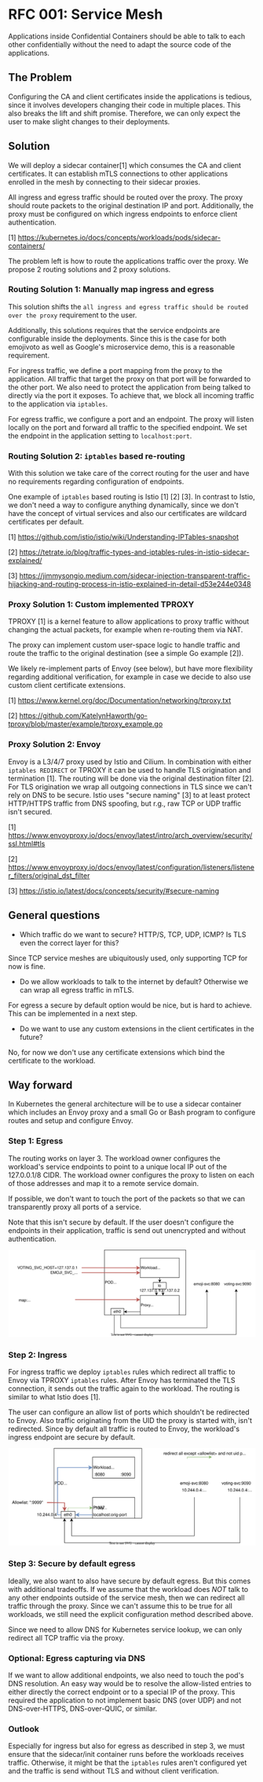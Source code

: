 # RFC 001: Service Mesh

Applications inside Confidential Containers should be able to talk to each other
confidentially without the need to adapt the source code of the applications.

## The Problem

Configuring the CA and client certificates inside the applications is tedious,
since it involves developers changing their code in multiple places.
This also breaks the lift and shift promise. Therefore, we can only expect the
user to make slight changes to their deployments.

## Solution

We will deploy a sidecar container[1] which consumes the CA and client certificates.
It can establish mTLS connections to other applications enrolled in the mesh
by connecting to their sidecar proxies.

All ingress and egress traffic should be routed over the proxy. The proxy should
route packets to the original destination IP and port.
Additionally, the proxy must be configured on which ingress endpoints to enforce
client authentication.

[1] <https://kubernetes.io/docs/concepts/workloads/pods/sidecar-containers/>

The problem left is how to route the applications traffic over the proxy.
We propose 2 routing solutions and 2 proxy solutions.

### Routing Solution 1: Manually map ingress and egress

This solution shifts the `all ingress and egress traffic should be routed over the proxy`
requirement to the user.

Additionally, this solutions requires that the service endpoints are configurable
inside the deployments. Since this is the case for both emojivoto as well as
Google's microservice demo, this is a reasonable requirement.

For ingress traffic, we define a port mapping from the proxy to the application.
All traffic that target the proxy on that port will be forwarded to the other port.
We also need to protect the application from being talked to directly via the port
it exposes. To achieve that, we block all incoming traffic to the application
via `iptables`.

For egress traffic, we configure a port and an endpoint. The proxy will listen
locally on the port and forward all traffic to the specified endpoint.
We set the endpoint in the application setting to `localhost:port`.

### Routing Solution 2: `iptables` based re-routing

With this solution we take care of the correct routing for the user and have
no requirements regarding configuration of endpoints.

One example of `iptables` based routing is Istio [1] [2] [3].
In contrast to Istio, we don't need a way to configure anything dynamically,
since we don't have the concept of virtual services and also our certificates
are wildcard certificates per default.

[1] <https://github.com/istio/istio/wiki/Understanding-IPTables-snapshot>

[2] <https://tetrate.io/blog/traffic-types-and-iptables-rules-in-istio-sidecar-explained/>

[3] <https://jimmysongio.medium.com/sidecar-injection-transparent-traffic-hijacking-and-routing-process-in-istio-explained-in-detail-d53e244e0348>

### Proxy Solution 1: Custom implemented TPROXY

TPROXY [1] is a kernel feature to allow applications to proxy traffic without
changing the actual packets, for example when re-routing them via NAT.

The proxy can implement custom user-space logic to handle traffic and
route the traffic to the original destination (see a simple Go example [2]).

We likely re-implement parts of Envoy (see below), but have more
flexibility regarding additional verification, for example in case we decide to also
use custom client certificate extensions.

[1] <https://www.kernel.org/doc/Documentation/networking/tproxy.txt>

[2] <https://github.com/KatelynHaworth/go-tproxy/blob/master/example/tproxy_example.go>

### Proxy Solution 2: Envoy

Envoy is a L3/4/7 proxy used by Istio and Cilium. In combination with either
`iptables REDIRECT` or TPROXY it can be used to handle TLS origination and
termination [1].
The routing will be done via the original destination filter [2].
For TLS origination we wrap all outgoing connections in TLS since we
can't rely on DNS to be secure. Istio uses "secure naming" [3] to at least
protect HTTP/HTTPS traffic from DNS spoofing, but r.g., raw TCP or UDP traffic
isn't secured.

[1] <https://www.envoyproxy.io/docs/envoy/latest/intro/arch_overview/security/ssl.html#tls>

[2] <https://www.envoyproxy.io/docs/envoy/latest/configuration/listeners/listener_filters/original_dst_filter>

[3] <https://istio.io/latest/docs/concepts/security/#secure-naming>

## General questions

* Which traffic do we want to secure? HTTP/S, TCP, UDP, ICMP? Is TLS even the
correct layer for this?

Since TCP service meshes are ubiquitously used, only supporting TCP for now is
fine.

* Do we allow workloads to talk to the internet by default? Otherwise we can
wrap all egress traffic in mTLS.

For egress a secure by default option would be nice, but is hard to achieve.
This can be implemented in a next step.

* Do we want to use any custom extensions in the client certificates in the
future?

No, for now we don't use any certificate extensions which bind the certificate
to the workload.

## Way forward

In Kubernetes the general architecture will be to use a sidecar container which
includes an Envoy proxy and a small Go or Bash program to configure routes and
setup and configure Envoy.

### Step 1: Egress

The routing works on layer 3. The workload owner configures the workload's
service endpoints to point to a unique local IP out of the 127.0.0.1/8 CIDR.
The workload owner configures the proxy to listen on each of those addresses and
map it to a remote service domain.

If possible, we don't want to touch the port of the packets so that we can
transparently proxy all ports of a service.

Note that this isn't secure by default. If the user doesn't configure the
endpoints in their application, traffic is send out unencrypted and without
authentication.

<img src="./assets/001-egress.svg">

### Step 2: Ingress

For ingress traffic we deploy `iptables` rules which redirect all traffic to
Envoy via TPROXY `iptables` rules. After Envoy has terminated the TLS connection,
it sends out the traffic again to the workload. The routing is similar to
what Istio does [1].

The user can configure an allow list of ports which shouldn't be redirected to
Envoy. Also traffic originating from the UID the proxy is started with, isn't
redirected. Since by default all traffic is routed to Envoy, the workload's
ingress endpoint are secure by default.

<img src="./assets/001-ingress.svg">

### Step 3: Secure by default egress

Ideally, we also want to also have secure by default egress. But this comes with
additional tradeoffs. If we assume that the workload does _NOT_ talk to any
other endpoints outside of the service mesh, then we can redirect all traffic
through the proxy. Since we can't assume this to be true for all workloads,
we still need the explicit configuration method described above.

Since we need to allow DNS for Kubernetes service lookup, we can only redirect
all TCP traffic via the proxy.

### Optional: Egress capturing via DNS

If we want to allow additional endpoints, we also need to touch the pod's
DNS resolution. An easy way would be to resolve the allow-listed entries to
either directly the correct endpoint or to a special IP of the proxy.
This required the application to not implement basic DNS (over UDP) and not
DNS-over-HTTPS, DNS-over-QUIC, or similar.

### Outlook

Especially for ingress but also for egress as described in step 3,
we must ensure that the sidecar/init container runs
before the workloads receives traffic. Otherwise, it might be that the `iptables`
rules aren't configured yet and the traffic is send without TLS and without
client verification.
